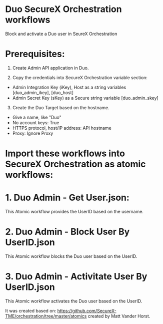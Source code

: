 # Duo SecureX Orchestration workflows

Block and activate a Duo user in SeureX Orchestration


# Prerequisites:

1. Create Admin API application in Duo. 

2. Copy the credentials into SecureX Orchestration variable section:

- Admin Integration Key (iKey), Host as a string variables [duo_admin_ikey], [duo_host]
- Admin Secret Key (sKey) as a Secure string variable [duo_admin_skey]


3. Create the Duo Target based on the hostname. 

  - Give a name, like "Duo"
  - No account keys: True
  - HTTPS protocol, host/IP address: API hostname
  - Proxy: Ignore Proxy
  

# Import these workflows into SecureX Orchestration as atomic workflows:

# 1. Duo Admin - Get User.json: 

  This Atomic workflow provides the UserID based on the username.
  
  
# 2. Duo Admin - Block User By UserID.json  

  This Atomic workflow blocks the Duo user based on the UserID.
  
  
# 3. Duo Admin - Activitate User By UserID.json  

  This Atomic workflow activates the Duo user based on the UserID. 


It was created based on: https://github.com/SecureX-TME/orchestration/tree/master/atomics created by Matt Vander Horst.
